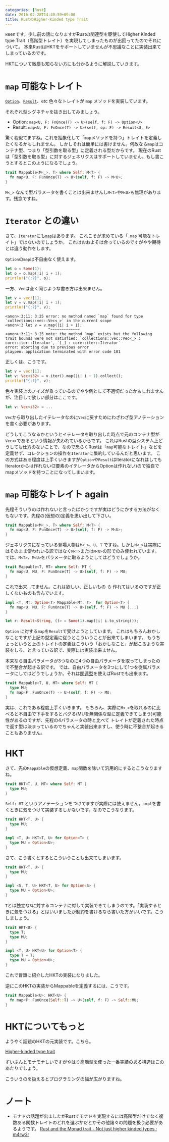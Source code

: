 ```yaml
---
categories: [Rust]
date: 2016-02-28T14:40:59+09:00
title: RustのHigher-Kinded type Trait
---
```


κeenです。少し前の話になりますがRustの関連型を駆使してHigher Kinded type Trait（高階型トレイト）を実現してしまったものが出回ってたのでそれについて。
本来RustはHKTをサポートしていませんが不思議なことに実装出来てしまっているのです。

HKTについて微塵も知らない方にも分かるように解説していきます。
<!--more-->
# `map` 可能なトレイト

[`Option`](https://doc.rust-lang.org/core/option/enum.Option.html#method.map)、[`Result`](https://doc.rust-lang.org/core/result/enum.Result.html#method.map)、etc 色々なトレイトが `map` メソッドを実装しています。

それぞれ型シグネチャを抜き出してみましょう。

* Option: `map<U, F: FnOnce(T) -> U>(self, f: F) -> Option<U>`
* Result: `map<U, F: FnOnce(T) -> U>(self, op: F) -> Result<U, E>`

驚く程似てますね。これを抽象化して「`map`メソッドを持つ」トレイトを定義したくなるかもしれません。
しかしそれは簡単には書けません。何故なら`map`はコンテナ型、つまり「型引数を取る型」に定義される型だからです。
現在のRustは「型引数を取る型」に対するジェネリクスはサポートしていません。もし書こうとするとこのようになるでしょう。

``` rust
trait Mappable<M<_>, T> where Self: M<T> {
  fn map<U, F: FunOnce(T) -> U>(self, f: F) -> M<U>;
}
```

`M<_>` なんて型パラメータを書くことは出来ませんし`M<T>`や`M<U>`も無理があります。残念ですね。

# `Iterator` との違い

さて、`Iterator`にも[`map`](https://doc.rust-lang.org/std/iter/trait.Iterator.html#method.map)はあります。
これこそが求めている「`.map` 可能なトレイト」ではないのでしょうか。
これはおおよそは合っているのですがやや期待とは違う動作をします。

`Option`の`map`は不自由なく使えます。

``` rust
let o = Some(1);
let o = o.map(|i| i + 1);
println!("{:?}", o);
```

一方、`Vec`は全く同じような書き方は出来ません。

``` rust
let v = vec![1];
let v = v.map(|i| i + 1);
println!("{:?}", v);
```

```
<anon>:3:11: 3:25 error: no method named `map` found for type `collections::vec::Vec<_>` in the current scope
<anon>:3 let v = v.map(|i| i + 1);
                   ^~~~~~~~~~~~~~
<anon>:3:11: 3:25 note: the method `map` exists but the following trait bounds were not satisfied: `collections::vec::Vec<_> : core::iter::Iterator`, `[_] : core::iter::Iterator`
error: aborting due to previous error
playpen: application terminated with error code 101
```

正しくは、こうです。

``` rust
let v = vec![1];
let v: Vec<i32> = v.iter().map(|i| i + 1).collect();
println!("{:?}", v);
```

色々実装上のノイズが乗っているのでやや例として不適切だったかもしれませんが、注目して欲しい部分はここです。

``` rust
let v: Vec<i32> = ...
```

`Vec`から取り出したイテレータなのに`Vec`に戻すためにわざわざ型アノテーションを書く必要があります。

どうしてこうなるかというとイテレータを取り出した時点で元のコンテナ型が`Vec<>`であるという情報が失われているからです。
これはRustの型システム上どうしても仕方のないことで、なので恐らくRustは「`map`可能なトレイト」などを定義せず、コレクションの操作を`Iterator`に集約しているんだと思います。
この方式はある程度は上手くいきますが`Option`や`Result`はIteratorになれはしてもIteratorからは作れない(2要素のイテレータからOptionは作れない)ので独自でmapメソッドを持つことになってしまいます。

# `map` 可能なトレイト again

先程そういうのは作れないと言ったばかりですが実はどうにかする方法がなくもないです。先程の(仮想の)定義を思い出して下さい。


``` rust
trait Mappable<M<_>, T> where Self: M<T> {
  fn map<U, F: FunOnce(T) -> U>(self, f: F) -> M<U>;
}
```

ジェネリクスになっている登場人物は`M<_>`、`U`、`T` ですね。しかし`M<_>`は実際にはそのまま使われいる訳ではなく`M<T>`または`M<U>`の形でのみ使われています。
では、`M<T>`、`M<U>`をパラメータに取るようにしてはどうでしょうか。


``` rust
trait Mappable<T, MT> where Self: MT {
  fn map<U, MU, F: FunOnce(T) -> U>(self, f: F) -> MU;
}
```

これで出来…てません。これは欲しい、正しいもの *も* 作れてはいるのですが正しくないものも含んでいます。

``` rust
impl <T, MT: Option<T> Mappable<MT, T>  for Option<T> {
  fn map<U, MU, F: FunOnce(T) -> U>(self, f: F) -> MU {...}
}

let r: Result<String, ()> = Some(1).map(|i| i.to_string());
```

`Option` に対する`map`を`Result`で受けようとしています。
これはもちろんおかしなことですが上記の型定義に従うとこういうことが出来てしまいます。
もうちょっというと上のトレイトの定義はこういう「おかしなこと」が起こるような実装をしろ、と言っている訳で、実際には実装出来ません。

本来なら自由パラメータが3つなのに4つの自由パラメータを取ってしまったので不整合が起きる訳です。
では、自由パラメータを3つにして1つを従属パラメータにしてはどうでしょうか。それは[関連型](https://rust-lang-ja.github.io/the-rust-programming-language-ja/1.6/book/associated-types.html)を使えばRustでも出来ます。


``` rust
trait Mappable<T, U, MT> where Self: MT {
  type MU;
  fn map<F: FunOnce(T) -> U>(self, f: F) -> MU;
}
```

実は、これである程度上手くいきます。
もちろん、実際に`M<_>`を取れるのに比べると不自由で下手をするとバグる(MUを無関係な型に定義できてしまう)可能性があるのですが、先程の4パラメータの時と比べて
トレイトが定義された時点で返す型は決まっているのでちゃんと実装出来ますし、使う時に不整合が起きることもありません。

# HKT

さて、先の`Mappable`の仮想定義、`map`関数を除いて汎用的にするとこうなりますね。

``` rust
trait HKT<T, U, MT> where Self: MT {
  type MU;
}
```

`Self: MT` というアノテーションをつけてますが実際には使えません。`impl`を書くときに気をつけて実装するしかないです。なのでこうなります。

``` rust
trait HKT<T, U> {
  type MU;
}

impl <T, U> HKT<T, U> for Option<T> {
  type MU = Option<U>;
}
```

さて、こう書くとするとこういうことも出来てしまいます。

``` rust
trait HKT<T, U> {
  type MU;
}

impl <S, T, U> HKT<T, U> for Option<S> {
  type MU = Option<U>;
}
```

`T`とは独立な`S`に対するコンテナに対して実装できてしまうのです。「実装するときに気をつける」とはいいましたが制約を書けるなら書いた方がいいです。こうしましょう。

``` rust
trait HKT<U> {
  type T;
  type MU;
}

impl <T, U> HKT<U> for Option<T> {
  type T = T;
  type MU = Option<U>;
}
```

これで冒頭に紹介したHKTの実装になりました。

逆にこのHKTの実装からMappableを定義するには、こうです。

``` rust
trait Mappable<U>: HKT<U> {
  fn map<F: FunOnce(Self::T) -> U>(self, f: F) -> Self::MU;
}
```

# HKTについてもっと

ようやく話題のHKTの元実装です。こちら。

[Higher-kinded type trait](https://gist.github.com/14427/af90a21b917d2892eace)


ずいぶんとモナモナしいですがやはり高階型を使った一番実績のある構造はこのあたりでしょう。

こういうのを扱えるとプログラミングの幅が広がりますね。

# ノート
* モナドの話題が出ましたがRustでモナドを実現するには高階型だけでなく複数ある関数トレイトのどれを選ぶかだとかその他諸々の問題を扱う必要があるようです。
  [Rust and the Monad trait - Not just higher kinded types · m4rw3r](https://m4rw3r.github.io/rust-and-monad-trait/)


